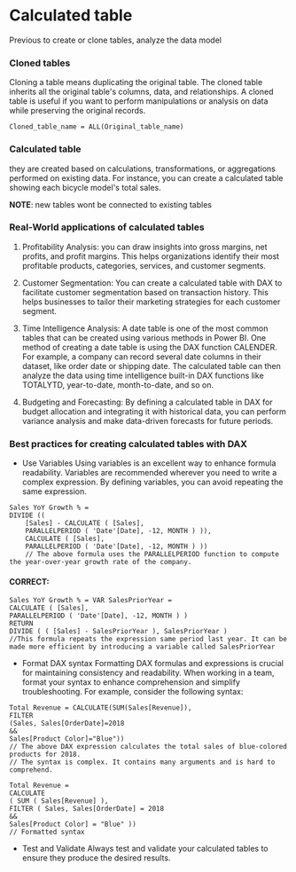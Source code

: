 # Calculated table
Previous to create or clone tables, analyze the data model

### Cloned tables
Cloning a table means duplicating the original table. The cloned table inherits all the original table's columns, data, and relationships. A cloned table is useful if you want to perform manipulations or analysis on data while preserving the original records.
```
Cloned_table_name = ALL(Original_table_name)
```

### Calculated table
they are created based on calculations, transformations, or aggregations performed on existing data. For instance, you can create a calculated table showing each bicycle model's total sales.

**NOTE**: new tables wont be connected to existing tables

### Real-World applications of calculated tables
1. Profitability Analysis:  you can draw insights into gross margins, net profits, and profit margins. This helps organizations identify their most profitable products, categories, services, and customer segments.

2. Customer Segmentation:  You can create a calculated table with DAX to facilitate customer segmentation based on transaction history. This helps businesses to tailor their marketing strategies for each customer segment.

3. Time Intelligence Analysis: A date table is one of the most common tables that can be created using various methods in Power BI. One method of creating a date table is using the DAX function CALENDER. For example, a company can record several date columns in their dataset, like order date or shipping date. The calculated table can then analyze the data using time intelligence built-in DAX functions like TOTALYTD, year-to-date, month-to-date, and so on.

4. Budgeting and Forecasting: By defining a calculated table in DAX for budget allocation and integrating it with historical data, you can perform variance analysis and make data-driven forecasts for future periods.


### Best practices for creating calculated tables with DAX
- Use Variables
Using variables is an excellent way to enhance formula readability. Variables are recommended wherever you need to write a complex expression. By defining variables, you can avoid repeating the same expression. 

```
Sales YoY Growth % = 
DIVIDE (( 
    [Sales] - CALCULATE ( [Sales], 
    PARALLELPERIOD ( 'Date'[Date], -12, MONTH ) )), 
    CALCULATE ( [Sales], 
    PARALLELPERIOD ( 'Date'[Date], -12, MONTH ) ))
    // The above formula uses the PARALLELPERIOD function to compute the year-over-year growth rate of the company.
```

#### CORRECT:
```
Sales YoY Growth % = VAR SalesPriorYear = 
CALCULATE ( [Sales], 
PARALLELPERIOD ( 'Date'[Date], -12, MONTH ) )
RETURN 
DIVIDE ( ( [Sales] - SalesPriorYear ), SalesPriorYear )
//This formula repeats the expression same period last year. It can be made more efficient by introducing a variable called SalesPriorYear
```

- Format DAX syntax
Formatting DAX formulas and expressions is crucial for maintaining consistency and readability. When working in a team, format your syntax to enhance comprehension and simplify troubleshooting. For example, consider the following syntax: 

```
Total Revenue = CALCULATE(SUM(Sales[Revenue]), 
FILTER
(Sales, Sales[OrderDate]=2018 
&& 
Sales[Product Color]="Blue"))
// The above DAX expression calculates the total sales of blue-colored products for 2018.
// The syntax is complex. It contains many arguments and is hard to comprehend. 
```

```
Total Revenue =
CALCULATE 
( SUM ( Sales[Revenue] ),
FILTER ( Sales, Sales[OrderDate] = 2018 
&& 
Sales[Product Color] = "Blue" ))
// Formatted syntax
```

- Test and Validate
Always test and validate your calculated tables to ensure they produce the desired results.